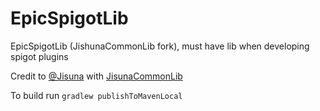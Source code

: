 # EpicSpigotLib
EpicSpigotLib (JishunaCommonLib fork), must have lib when developing spigot plugins

Credit to [@Jisuna](https://github.com/Jishuna) with [JisunaCommonLib](https://github.com/Jishuna/JishunaCommonLib)

To build run `gradlew publishToMavenLocal`
